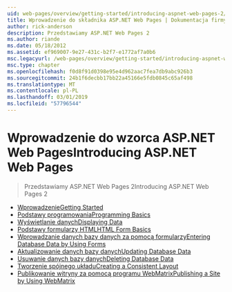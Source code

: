 ```yaml
---
uid: web-pages/overview/getting-started/introducing-aspnet-web-pages-2/index
title: Wprowadzenie do składnika ASP.NET Web Pages | Dokumentacja firmy Microsoft
author: rick-anderson
description: Przedstawiamy ASP.NET Web Pages 2
ms.author: riande
ms.date: 05/18/2012
ms.assetid: ef969007-9e27-431c-b2f7-e1772af7a0b6
msc.legacyurl: /web-pages/overview/getting-started/introducing-aspnet-web-pages-2
msc.type: chapter
ms.openlocfilehash: f0d8f91d0398e95e4d962aac7fea7db9abc926b3
ms.sourcegitcommit: 24b1f6decbb17bb22a45166e5fdb0845c65af498
ms.translationtype: MT
ms.contentlocale: pl-PL
ms.lasthandoff: 03/01/2019
ms.locfileid: "57796544"
---
```

<a name="introducing-aspnet-web-pages"></a><span data-ttu-id="fd10a-103">Wprowadzenie do wzorca ASP.NET Web Pages</span><span class="sxs-lookup"><span data-stu-id="fd10a-103">Introducing ASP.NET Web Pages</span></span>
====================
> <span data-ttu-id="fd10a-104">Przedstawiamy ASP.NET Web Pages 2</span><span class="sxs-lookup"><span data-stu-id="fd10a-104">Introducing ASP.NET Web Pages 2</span></span>


- [<span data-ttu-id="fd10a-105">Wprowadzenie</span><span class="sxs-lookup"><span data-stu-id="fd10a-105">Getting Started</span></span>](getting-started.md)
- [<span data-ttu-id="fd10a-106">Podstawy programowania</span><span class="sxs-lookup"><span data-stu-id="fd10a-106">Programming Basics</span></span>](intro-to-web-pages-programming.md)
- [<span data-ttu-id="fd10a-107">Wyświetlanie danych</span><span class="sxs-lookup"><span data-stu-id="fd10a-107">Displaying Data</span></span>](displaying-data.md)
- [<span data-ttu-id="fd10a-108">Podstawy formularzy HTML</span><span class="sxs-lookup"><span data-stu-id="fd10a-108">HTML Form Basics</span></span>](form-basics.md)
- [<span data-ttu-id="fd10a-109">Wprowadzanie danych bazy danych za pomocą formularzy</span><span class="sxs-lookup"><span data-stu-id="fd10a-109">Entering Database Data by Using Forms</span></span>](entering-data.md)
- [<span data-ttu-id="fd10a-110">Aktualizowanie danych bazy danych</span><span class="sxs-lookup"><span data-stu-id="fd10a-110">Updating Database Data</span></span>](updating-data.md)
- [<span data-ttu-id="fd10a-111">Usuwanie danych bazy danych</span><span class="sxs-lookup"><span data-stu-id="fd10a-111">Deleting Database Data</span></span>](deleting-data.md)
- [<span data-ttu-id="fd10a-112">Tworzenie spójnego układu</span><span class="sxs-lookup"><span data-stu-id="fd10a-112">Creating a Consistent Layout</span></span>](layouts.md)
- [<span data-ttu-id="fd10a-113">Publikowanie witryny za pomocą programu WebMatrix</span><span class="sxs-lookup"><span data-stu-id="fd10a-113">Publishing a Site by Using WebMatrix</span></span>](publishing.md)
